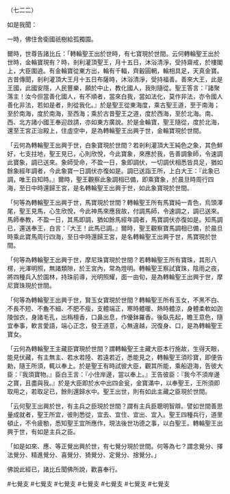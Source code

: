 （七二二）

如是我聞：

一時，佛住舍衛國祇樹給孤獨園。

爾時，世尊告諸比丘：「轉輪聖王出於世時，有七寶現於世間。云何轉輪聖王出於世時，金輪寶現有？時，剎利灌頂聖王，月十五日，沐浴清淨，受持齋戒，於樓閣上，大臣圍遶。有金輪寶從東方出，輪有千輻，齊轂圓輞，輪相具足，天真金寶。古昔傳聞，剎利灌頂大王月十五日布薩時，沐浴清淨，受持福善。善來大王，此是王國，此國安隱，人民豐樂，願於中止，教化國人，我則隨從。聖王答言：『諸聚落主！汝今但當善化國人，有不順者，當來白我，當如法化，莫作非法，亦令國人善化非法，若如是者，則從我化。』於是聖王從東海度，乘古聖王道，至于南海；至於南海，度於南海，至西海；乘於古昔聖王之道，度於西海，至於北海。南、西、北方諸小國王奉迎啟請，亦如東方廣說。於是金輪寶，聖王隨從，度於北海，還至王宮正治殿上，住虛空中，是為轉輪聖王出興于世，金輪寶現於世間。

「云何為轉輪聖王出興于世，白象寶現於世間？若剎利灌頂大王純色之象，其色鮮好，七支拄地，聖王見已，心則欣悅，今此寶象，來應於我，告善調象師，令速調此寶象，調已送來。象師受命，不盈一日，象即調伏，一切調伏相悉皆具足，猶如餘象經年調者，今此象寶一日調伏亦復如是。調已送詣王所，上白大王：『此象已調，唯王自知時。』爾時，聖王觀察此象調相已備，即乘寶象，於晨旦時周行四海，至日中時還歸王宮，是名轉輪聖王出興于世，如此象寶現於世間。

「何等為轉輪聖王出興于世，馬寶現於世間？轉輪聖王所有馬寶純一青色，烏頭澤尾，聖王見馬，心生欣悅，今此神馬來應我故，付調馬師，令速調之，調已送來。馬師奉教，不盈一日，其馬即調，猶如餘馬經年調者，馬寶調伏亦復如是。知馬調已，還送奉王，白言：『大王！此馬已調。』爾時，聖王觀察寶馬調相已備，於晨旦時乘此寶馬周行四海，至日中時還歸王宮，是名轉輪聖王出興于世，馬寶現於世間。

「何等為轉輪聖王出興于世，摩尼珠寶現於世間？若轉輪聖王所有寶珠，其形八楞，光澤明照，無諸類隙，於王宮內，常為燈明。轉輪聖王察試寶珠，陰雨之夜，將四種兵入於園林，持珠前導，光明照耀，面一由旬，是為轉輪聖王出興于世，摩尼寶珠現於世間。

「何等為轉輪聖王出興于世，賢玉女寶現於世間？轉輪聖王所有玉女，不黑不白、不長不短、不麁不細、不肥不瘦，支體端正，寒時體暖、熱時體涼，身體柔軟如迦陵伽衣，身諸毛孔，出栴檀香，口鼻出息，作優鉢羅香。後臥先起，瞻王意色，隨宜奉事，軟言愛語，端心正念，發王道意，心無違越，況復身、口，是為轉輪聖王寶女。

「云何為轉輪聖王主藏臣寶現於世間？謂轉輪聖王主藏大臣本行施故，生得天眼，能見伏藏，有主無主、若水若陸、若遠若近，悉能見之，轉輪聖王須珍寶，即便告勅，隨王所須，輒以奉上。於是聖王有時試彼大臣，觀其所能，乘船遊海，告彼大臣：『我須寶物。』臣白王言：『小住岸邊，當以奉上。』王告彼臣：『我今不須岸邊之寶，且盡與我。』於是大臣即於水中出四金瓮，金寶滿中，以奉聖王，王所須即取用之，若取足已，餘則還歸水中。聖王出世，則有如此主藏之臣現於世間。

「云何聖王出興於世，有主兵之臣現於世間？謂有主兵臣聰明智辯。譬如世間善思量成就者，聖王所宜，彼則悉從，宜去、宜住、宜出、宜入。聖王四種兵行，道里頓止，不令疲勌，悉知聖王宜所應作，現法後世功德之事，以白聖王。轉輪聖王出興于世，有如是主兵之臣。

「如是如來、應、等正覺出興於世，有七覺分現於世間。何等為七？謂念覺分、擇法覺分、精進覺分、喜覺分、猗覺分、定覺分、捨覺分。」

佛說此經已，諸比丘聞佛所說，歡喜奉行。



#七覺支
#七覺支
#七覺支
#七覺支
#七覺支
#七覺支
#七覺支
